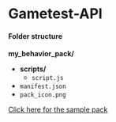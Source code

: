 # Gametest-API

#### Folder structure
**my_behavior_pack/**
- **scripts/**
  - `script.js`
- `manifest.json`
- `pack_icon.png`

[Click here for the sample pack](/sample-pack)
